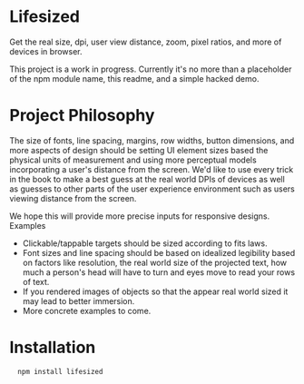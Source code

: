 # Lifesized
Get the real size, dpi, user view distance, zoom, pixel ratios, and more of devices in browser.

This project is a work in progress. Currently it's no more than a placeholder of the npm module name,
this readme, and a simple hacked demo.

# Project Philosophy
The size of fonts, line spacing, margins, row widths, button dimensions, and more aspects of design
should be setting UI element sizes based the physical units of measurement and using more perceptual
models incorporating a user's distance from the screen. We'd like to use every trick in the book
to make a best guess at the real world DPIs of devices as well as guesses to other parts of the user
experience environment such as users viewing distance from the screen.

We hope this will provide more precise inputs for responsive designs. Examples
  - Clickable/tappable targets should be sized according to fits laws.
  - Font sizes and line spacing should be based on idealized legibility based on factors like
    resolution, the real world size of the projected text, how much a person's head will have to
    turn and eyes move to read your rows of text.
  - If you rendered images of objects so that the appear real world sized it may lead to better
    immersion.
  - More concrete examples to come.

# Installation

      npm install lifesized

